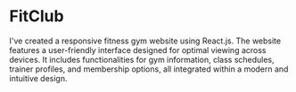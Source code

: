 # FitClub
I've created a responsive fitness gym website using React.js. The website features a user-friendly interface designed for optimal viewing across devices. It includes functionalities for gym information, class schedules, trainer profiles, and membership options, all integrated within a modern and intuitive design.

